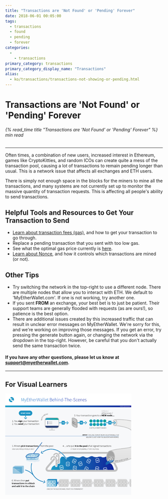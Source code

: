 ```yaml
---
title: "Transactions are 'Not Found' or 'Pending' Forever"
date: 2018-06-01 00:05:00
tags:
  - transactions
  - found
  - pending
  - forever
categories:
  - 
    - transactions
primary_category: transactions
primary_category_display_name: "Transactions"
alias:
  - ko/transactions/transactions-not-showing-or-pending.html
---
```


# **Transactions are 'Not Found' or 'Pending' Forever**

###### {% read_time title "Transactions are 'Not Found' or 'Pending' Forever" %} min read

* * *

Often times, a combination of new users, increased interest in Ethereum, games like CryptoKitties, and random ICOs can create quite a mess of the transaction pool, causing a lot of transactions to remain pending longer than usual. This is a network issue that affects all exchanges and ETH users.

There is simply not enough space in the blocks for the miners to mine all the transactions, and many systems are not currently set up to monitor the massive quantity of transaction requests. This is affecting all people's ability to send transactions.

## **Helpful Tools and Resources to Get Your Transaction to Send**

-   [Learn about transaction fees (gas)](/@@@@@@/transactions/what-is-gas/), and how to get your transaction to go through.
-   Replace a pending transaction that you sent with too low gas.
-   See what the optimal gas price currently is [here](https://ethgasstation.info/).
-   [Learn about Nonce](/@@@@@@/transactions/what-is-nonce/), and how it controls which transactions are mined (or not).

## **Other Tips**

-   Try switching the network in the top-right to use a different node. There are multiple nodes that allow you to interact with ETH. We default to 'MyEtherWallet.com'. If one is not working, try another one.
-   If you sent **FROM** an exchange, your best bet is to just be patient. Their support teams are generally flooded with requests (as are ours!), so patience is the best option.
-   There are additional issues created by this increased traffic that can result in unclear error messages on MyEtherWallet. We're sorry for this, and we're working on improving those messages. If you get an error, try pressing the generate button again, or changing the network via the dropdown in the top-right. However, be careful that you don't actually send the same transaction twice.

#### **If you have any other questions, please let us know at [support@myetherwallet.com](mailto:support@myetherwallet.com).**

* * *

## **For Visual Learners**

<img src="/images/posts/transactions/tx_pool_infographic.png" width="80%" />
